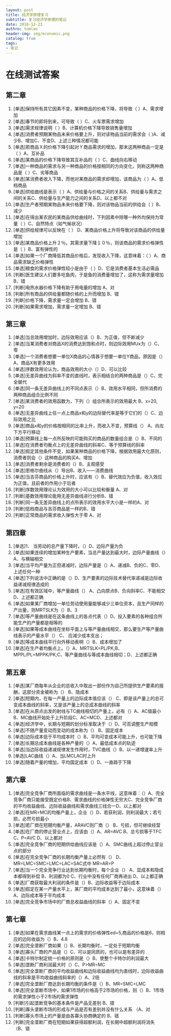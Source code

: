 ```yaml
---
layout: post
title: 经济学原理复习
subtitle: 复习经济学原理的笔记
date: 2018-12-23
authro: tomlao
header-img: img/economic.png
catalog: true
tags:
- 笔记
---
```


# 在线测试答案

## 第二章

1. [单选]保持所有其它因素不变，某种商品的价格下降，将导致（ ）A、需求增加
2. [单选]春节的即将到来，可导致（ ）C、火车票需求增加
3. [单选]需求规律说明（ ）B、计算机价格下降导致销售量增加
4. [单选]消费者预期某物品未来价格要上升，则对该物品当前的需求会（ )A、减少B、增加C、不变D、上述三种情况都可能
5. [单选]若商品Ｘ的价格下降引起对Ｙ商品需求的增加，那末这两种商品一定是（ ）A、互补品
6. [单选]某商品的价格下降导致其互补品的（ ）C、曲线向右移动
7. [单选]一种商品的需求与另一种商品的价格按相同的方向变化，则称这两种商品是（ ）C、劣等商品
8. [单选]某消费者收入下降，而他对某商品的需求却增加，该商品为（ ）A、低档商品
9. [单选]供给曲线是表示（ ）A、供给量与价格之间的关系B、供给量与需求之间的关系C、供给量与生产能力之间的关系D、以上都不对
10. [单选]生产者预期某物品未来价格要下降，则对该物品当前的供给会（ ）B、减少
11. [单选]在得出某农民的某商品供给曲线时，下列因素中除哪一种外均保持为常量（ ）C、自然特点（如气候状况）
12. [单选]供给规律可以反映在（ ） D、某商品价格上升将导致对该商品的供给量增加
13. [单选]某商品价格上升２％，其需求量下降１０％，则该商品的需求价格弹性是（ ）B、富有弹性的
14. [单选]如果一个厂商降低其商品价格后，发现收入下降，这意味着：（ ）A、商品需求缺乏价格弹性
15. [单选]粮食的需求价格弹性较小是由于（ ）D、它是消费者基本生活必需品
16. [判断]医生建议人们要多吃鱼肉，于是鱼的消费量增加了，这称为需求量增加 B、错
17. [判断]电热水器价格下降有助于用电量的增加 A、对
18. [判断]所有商品的供给量都随价格的上升而增加 B、错
19. [判断]价格下降，需求量一定会增加 B、错
20. [判断]如果需求增加，需求量一定增加 B、错


## 第三章

1. [单选]当总效用增加时，边际效用应该（）B、为正值，但不断减少
2. [单选]当某消费者对商品X的消费达到饱和点时，则边际效用MUx为（）C、零
3. [单选]一个消费者想要一单位X商品的心情甚于想要一单位Y商品，原因是（）A、商品X有更多效用
4. [单选]序数效用论认为，商品效用的大小（）D、可以比较
5. [单选]无差异曲线为斜率不变的直线时，表示相结合的两种商品是（）C、完全替代
6. [单选]同一条无差异曲线上的不同点表示（）B、效用水平相同，但所消费的两种商品组合比例不同
7. [单选]某消费者的效用函数为，下列（）组合所表示的效用最大 B、x=20, y=20
8. [单选]无差异曲线上任一点上商品x和y的边际替代率是等于它们的（）C、边际效用之比
9. [单选]商品x和y的价格按相同的比率上升，而收入不变，预算线（） A、向左下方平行移动
10. [单选]预算线上每一点所反映的可能购买的商品的数量组合是（）B、不同的
11. [单选]在消费者均衡点上的无差异曲线的斜率C、等于预算线的斜率
12. [单选]假定其他条件不变，如果某种商品的价格下降，根据效用最大化原则，消费者则会（）这种商品的购买A、增加
13. [单选]消费者剩余是消费者的（）B、主观感受
14. [单选]恩格尔曲线从（）导出B、收入——消费曲线
15. [单选]当吉芬商品的价格上升时，应该有（）B、替代效应为负值，收入效应为正值，且前者的作用小于后者
16. [判断]序数效用理论认为效用的大小可以比较和衡量 A、对
17. [判断]基数效用理论能用无差异曲线进行分析B、错
18. [判断]同一条无差异曲线上的点所表示的效用水平大小是一样的A、对
19. [判断]低档商品与吉芬商品是一样的B、错
20. [判断]正常商品的需求收入弹性大于零 A、对


## 第四章

1. [单选]1、 当劳动的总产量下降时，（）D、边际产量为负
2. [单选]如果连续的增加某种生产要素，当总产量达到最大时，边际产量曲线（）A、与横轴相交
3. [单选]当平均产量为正但递减时，边际产量是（）A、递减B、负的C、零D、上述任何一种
4. [单选]下列说法中正确的是（）D、生产要素的边际技术替代率递减是边际收益递减规律造成的
5. [单选]在有效区域中，等产量曲线（） A、凸向原点B、负向斜率C、不能相交D、上述都正确
6. [单选]如果某厂商增加一单位劳动使用量能够减少三单位资本，且生产同样的产出量，则MRTSLK为（）B、3
7. [单选]等产量曲线是在这条曲线上的各点代表（）D、投入要素的各种组合所能生产的产量都是相等的
8. [单选]如果等成本曲线在坐标平面上与等产量曲线相交，那么要生产等产量曲线表示的产量水平（） C、 应减少成本支出；
9. [单选]等成本曲线平行向外移动表明（）B、成本增加了
10. [单选]在生产者均衡点上。（）A、MRTSLK=PL/PK;B、MPPL/PL=MPPK/PK;C、等产量曲线与等成本曲线相切；D、上述都正确


## 第五章

1. [单选]某厂商每年从企业的总收入中取出一部份作为自己所提供生产要素的报酬，这部分资金被称为（） B、隐成本
2. [单选]短期内，在每一产量上的边际成本值应该（） C、即是该产量上的总可变成本曲线的斜率，又是该产量上的总成本曲线的斜率
3. [单选]在从原点出发的射线与TC曲线相切的产量上，必有（）A、AC值最小B、MC曲线开始处于上升阶段C、AC=MCD、上述都对
4. [单选]经济学中，长期与短期的划分标准取决于（）D、可否调整生产规模
5. [单选]不随产量变动而变动的成本称为（） B、固定成本
6. [单选]边际成本低于平均成本时（）B、平均可变成本可能上升，也可能下降
7. [单选]长期总成本曲线是各种产量的（）A、最低成本点的轨迹
8. [单选]当边际收益递减规律发生作用时，TVC曲线（）B、以一递增速率上升
9. [单选]LAC曲线（）A、当LMCLAC时上升
10. [单选]随着产量的增加，平均国定成本（）D、一直趋于下降


## 第六章

1. [单选]完全竞争厂商所面临的需求曲线是一条水平线，这意味着：（）A、完全竞争厂商只能接受既定价格B、需求曲线的价格弹性无穷大C、完全竞争厂商的平均收益曲线、边际收益曲线和需求曲线三线合一D、以上都对
2. [单选]在MR=MC的均衡产量上，企业（）D、若获利润，则利润最大；若亏损，必然亏损最小
3. [单选]若厂商在短期均衡产量，ARAVC则厂商（） B、亏损，但可继续经营
4. [单选]在厂商的停止营业点上，应该由（）A、AR=AVC B、总亏损等于TFC C、P=AVC D、以上都对
5. [单选]完全竞争厂商的短期供给曲线应该是（）A、SMC曲线上超过停止营业点的部分
6. [单选]在完全竞争厂商的长期均衡产量上必然有（） D、MR=LMC=SMC=LMC=LAC=SAC式中 MR=AR=P
7. [单选]当一个完全竞争行业达到长期均衡时，每个企业（） A、显成本和隐成本都得到补偿 B、利润都为0 C、行业中没有任何厂商再进出 D、以上都正确
8. [单选]厂商获取最大利润的条件是（）B、边际收益等于边际成本
9. [单选]假定在某一产量水平上，某厂商的平均成本达到了最小，这意味着（）A、边际成本等于平均成本
10. [单选]完全竞争市场中的厂商总收益曲线的斜率（）A、固定不变


## 第七章

1. [单选]如果在需求曲线某一点上的需求的价格弹性ed=5,商品的价格是6，则相应的边际收益为（）B、4.8
2. [单选]完全垄断厂商如果（）B、长期均衡时，一定处于短期均衡
3. [单选]寡头厂商的产品是（）C、可以是同质的，也可以是有差异的
4. [单选]卡特尔制定统一价格的原则是（）B、使整个卡特尔的利润最大
5. [单选]垄断厂商利润最大时（）C、P>MR=MC
6. [单选]完全垄断厂商的平均收益曲线和边际收益曲线均为直线时，边际收益曲线的斜率是平均收益曲线斜率的（）A、2倍
7. [单选]完全垄断厂商达到长期均衡的条件是（）B、MR=SMC=LMC
8. [单选]完全垄断市场中，如果1市场的价格高于2市场的价格，则（）B、1市场的需求弹性小于2市场的需求弹性
9. [判断]引起垄断竞争的基本条件是产品无差别 B、错
10. [判断]寡头垄断市场的形成与产品是否有差别并没有什么关系 （A、对
11. [判断]寡头市场上的产量是由各寡头协商确定的 B、错
12. [判断]完全垄断厂商在短期如果获得超额利润，在长期中超额利润将消失 （B、错